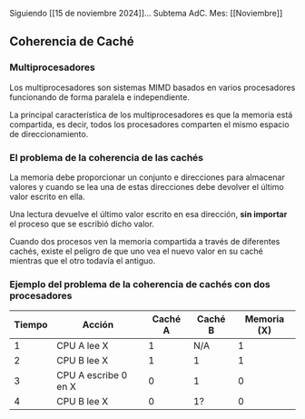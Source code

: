 Siguiendo [[15 de noviembre 2024]]...
Subtema AdC.
Mes: [[Noviembre]]
## Coherencia de Caché

### Multiprocesadores
Los multiprocesadores son sistemas MIMD basados en varios procesadores funcionando de forma paralela e independiente.

La principal característica de los multiprocesadores es que la memoria está compartida, es decir, todos los procesadores comparten el mismo espacio de direccionamiento.

### El problema de la coherencia de las cachés
La memoria debe proporcionar un conjunto e direcciones para almacenar valores y cuando se lea una de estas direcciones debe devolver el último valor escrito en ella.

Una lectura devuelve el último valor escrito en esa dirección, **sin importar** el proceso que se escribió dicho valor.

Cuando dos procesos ven la memoria compartida a través de diferentes cachés, existe el peligro de que uno vea el nuevo valor en su caché mientras que el otro todavía el antiguo.

### Ejemplo del problema de la coherencia de cachés con dos procesadores

| Tiempo | Acción               | Caché A | Caché B | Memoria (X) |
| ------ | -------------------- | ------- | ------- | ----------- |
| 1      | CPU A lee X          | 1       | N/A     | 1           |
| 2      | CPU B lee X          | 1       | 1       | 1           |
| 3      | CPU A escribe 0 en X | 0       | 1       | 0           |
| 4      | CPU B lee X          | 0       | 1?      | 0           |
